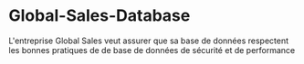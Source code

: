 # Global-Sales-Database
L'entreprise Global Sales veut assurer que sa base de données respectent les bonnes pratiques de de base de données de sécurité et de performance
